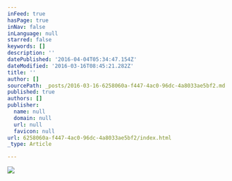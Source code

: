 ```yaml
---
inFeed: true
hasPage: true
inNav: false
inLanguage: null
starred: false
keywords: []
description: ''
datePublished: '2016-04-04T05:34:47.154Z'
dateModified: '2016-03-16T08:45:21.282Z'
title: ''
author: []
sourcePath: _posts/2016-03-16-6258060a-f447-4ac0-96dc-4a8033ae5bf2.md
published: true
authors: []
publisher:
  name: null
  domain: null
  url: null
  favicon: null
url: 6258060a-f447-4ac0-96dc-4a8033ae5bf2/index.html
_type: Article

---
```

![](https://the-grid-user-content.s3-us-west-2.amazonaws.com/6f804bf5-7d95-4aeb-a30e-5736fa70dd6b.jpg)